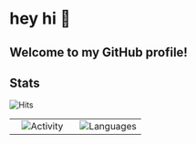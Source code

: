 # hey hi 👋 

## Welcome to my GitHub profile!

## Stats
<img src="https://hits.seeyoufarm.com/api/count/incr/badge.svg?url=https%3A%2F%2Fgithub.com%2F0dm&count_bg=%2350A411&title_bg=%23000000&icon=github.svg&icon_color=%23FFFFFF&title=hits&edge_flat=false" alt="Hits" />
<table>
  <tr> 
    <td valign="bottom" width="50%">
      <div align="center">
        <img src="https://github-readme-stats.vercel.app/api/top-langs/?username=0dm&layout=compact&theme=darcula" alt="Activity" />
      </div>
    </td>
    <td valign="top" width="50%">
      <div align="center">
        <!-- <img src="https://spotify-github-profile.vercel.app/api/view?uid=12157581118&cover_image=true&theme=default" alt="Spotify" /> -->
        <img src="https://github-readme-stats.vercel.app/api?username=0dm&hide=contribs,prs&theme=darcula&show_icons=true" alt="Languages"/>
      </div>
    </td>
  </tr>
</table>
